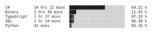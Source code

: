 <!--START_SECTION:waka-->

```txt
C#           14 hrs 12 mins  ████████████████░░░░░░░░░   64.21 %
Binary       2 hrs 38 mins   ███░░░░░░░░░░░░░░░░░░░░░░   11.93 %
TypeScript   1 hr 37 mins    █▓░░░░░░░░░░░░░░░░░░░░░░░   07.33 %
SQL          1 hr 24 mins    █▓░░░░░░░░░░░░░░░░░░░░░░░   06.36 %
Python       41 mins         ▓░░░░░░░░░░░░░░░░░░░░░░░░   03.16 %
```

<!--END_SECTION:waka-->
